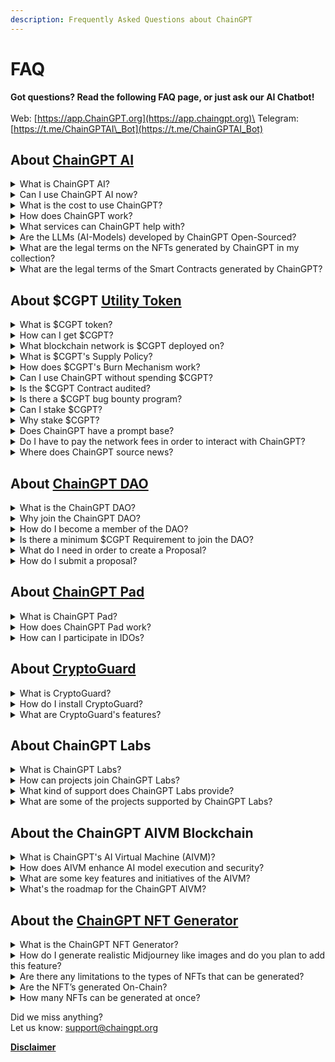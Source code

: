 ```yaml
---
description: Frequently Asked Questions about ChainGPT
---
```


# FAQ

**Got questions? Read the following FAQ page, or just ask our AI Chatbot!**\
\
Web: [https://app.ChainGPT.org](https://app.chaingpt.org)\
Telegram: [https://t.me/ChainGPTAI\_Bot](https://t.me/ChainGPTAI_Bot)

## About [ChainGPT AI](https://docs.chaingpt.org/overview/i.-introduction)

<details>

<summary>What is ChainGPT AI?</summary>

ChainGPT is a cutting-edge AI infrastructure that develops AI-enhanced solutions for the Web3, Blockchain, and Cryptocurrency sectors. It aims to make the decentralized digital space more accessible and efficient for users and startups by offering a suite of AI-powered tools and applications tailored to the evolving digital landscape.

</details>

<details>

<summary>Can I use ChainGPT AI now?</summary>

Yes, ChainGPT AI products are fully available!

* Crypto AI Hub (most AI tools are here): [https://app.chaingpt.org](broken-reference)
* ChainGPT's AI NFT Generator: [https://nft.chaingpt.org ](https://nft.chaingpt.org)
* ChainGPT Pad: [https://pad.chaingpt.org](https://pad.chaingpt.org)
* ChainGPT Chatbot on Telegram: [https://t.me/chaingptai\_bot](https://t.me/chaingptai_bot)

_More info about our AI Tools can be found here:_ [_https://www.chaingpt.org_ ](https://www.chaingpt.org)

</details>

<details>

<summary>What is the cost to use ChainGPT?</summary>

1. **Free Plan**: Provides limited access to specific AI tools and solutions at no cost. This includes:
   * General AI Model
   * AI News Model
   * Ask Crypto People
   * AI NFT Generator (Single-NFT)\

2. **PPP (Pay-Per-Prompt) Plan**: Users pay for AI tools based on their usage without any commitment. The costs for specific tools are:
   * AI NFT Generator (Multi-NFT): 2 CGPTc per NFT
   * Smart-Contract Auditor: 5 CGPTc per request
   * Smart-Contract Generator: 1 CGPTc per request
   * AI Trading Assistant: 1 CGPTc per request\

3. **Freemium Plan**: This plan is exclusively for diamond tier members who have staked CGPT tokens and earned over 200,000 CGPTsp. Freemium users receive a monthly balance of 20,000 CGPTc to spend on AI tools. This balance resets every 30 days. The plan includes
   * All features from the PPP plan.
   * Usage of premium tools for free within the monthly 20,000 CGPTc limit.
   * Access to DAO for proposal creation and voting.

Please note that while users have a CGPTc balance to spend for the Freemium plan, the tools are free up to the monthly limit.

</details>

<details>

<summary>How does ChainGPT work?</summary>

ChainGPT is a sophisticated AI platform crafted explicitly for Web3, Blockchain, and Cryptocurrency. Leveraging state-of-the-art AI techniques, it offers a suite of tools and applications tailored to the dynamic digital age. Depending on their needs, users can opt for the Free, PPP (Pay-Per-Prompt), or Freemium plans to tap into robust solutions, such as smart-contract generation, AI-based NFT creation, and trading aids.&#x20;

The plan choice dictates whether users can freely access tools, pay as they use, or enjoy premium features up to a monthly allowance. Additionally, ChainGPT's token system, represented by CGPT, provides added dimensions like staking and exclusive access, driven by accrued staking points (CGPTsp). With its holistic approach, ChainGPT is set on democratizing AI-enhanced tools for individuals, startups, and established entities in the decentralized web sphere.

**Explore ChainGPT offerings:**

* **Crypto AI Hub**: Dive into our core AI tools at [app.chaingpt.org](https://app.chaingpt.org/)
* **AI NFT Generator**: Craft unique NFTs at [nft.chaingpt.org](https://nft.chaingpt.org/)
* **ChainGPT Pad**: Visit our launchpad at [pad.chaingpt.org](https://pad.chaingpt.org/)
* **ChainGPT Chatbot**: Engage with us on Telegram at [t.me/chaingptai\_bot](https://t.me/chaingptai_bot)

</details>

<details>

<summary>What services can ChainGPT help with?</summary>

ChainGPT stands at the intersection of AI and the Web3, Blockchain, and Cryptocurrency realms, offering many AI-powered tools tailored for retail users and enterprises. Here's a snapshot of the services and solutions offered by ChainGPT:

* ChainGPT AI Chatbot (Telegram, Discord, Web)
* ChainGPT AI on Telegram (@ChainGPTAI\_Bot)
* AI-Generated News
* AI Cross-Chain Swap
* Smart-Contracts Generator
* Smart-Contracts Auditor
* AI NFT Generator
* AI Trading Assistant
* CryptoGuard (AI-Powered Security Extension)
* AI Blockchain Analytics
* ChainGPT Pad
* ChainGPT Labs (we invest in AI!)
* Incubation Program for AI Startups&#x20;

Beyond these specific tools and solutions, ChainGPT promotes open technologies, allowing Web3 companies to access our API & SDKs. This approach ensures that our advancements benefit the broader ecosystem rather than being siloed.

The $CGPT utility token supports this extensive ecosystem, which not only forms the infrastructural backbone but also bestows numerous benefits on its holders, such as DAO voting rights, staking privileges, and special access to AI tools.

With a robust user base, partnerships with leading Web3 companies, and recognition through various awards and grants, ChainGPT remains committed to pushing the boundaries of AI in the decentralized digital space.

For a deeper dive into our services or to engage with our community, you can explore our website, check out our Crypto AI Hub, or join the conversation on platforms like Twitter, Telegram, and Discord.

</details>

<details>

<summary>Are the LLMs (AI-Models) developed by ChainGPT Open-Sourced?</summary>

No, the LLMs (AI Models) developed by ChainGPT are not open-sourced. However, ChainGPT is committed to fostering innovation and collaboration within the community. While the underlying models aren't open-sourced, ChainGPT ensures that other projects, startups, and enterprises can easily and affordably access all ChainGPT-developed products and LLMs through [API & SDK](learn-the-concepts/apis-and-sdks.md) access.

</details>

<details>

<summary>What are the legal terms on the NFTs generated by ChainGPT in my collection?</summary>

Once an NFT is minted, it becomes a form of digital property owned by the minting account On-Chain; ChainGPT has no claims to the work. Regarding legal ramifications, all work is subject to the individual laws of the jurisdictions where users reside.

</details>

<details>

<summary>What are the legal terms of the Smart Contracts generated by ChainGPT?</summary>

The user fully owns smart contracts that ChainGPT’s AI generates. Legality relating to IP, such as copyrights, trademarks, and so on, is subject to the laws of the jurisdiction where the user resides.

</details>

## About $CGPT [Utility Token](https://docs.chaingpt.org/overview/iv.-cgpt-utility-token)

<details>

<summary>What is $CGPT token? </summary>

$CGPT, or ChainGPT Token, is the utility token powering the ChainGPT ecosystem. ChainGPT is a futuristic AI chatbot designed to assist individuals, developers, and businesses with anything related to Blockchain Technology and Cryptocurrencies.&#x20;

**Some of the key features and use cases of the $CGPT token include:**

1\. Access to ChainGPT services: Token holders can use $CGPT to access various ChainGPT services such as AI-generated news, AI smart contract generator and auditor tools, AI NFT Generator, Launchpad, and more.

2\. Staking and Farming: Users can stake and farm their $CGPT tokens.

3\. Governance: $CGPT token holders have governance rights, allowing them to participate in voting on important decisions and proposals related to the development and future of ChainGPT.

4\. Discounts and exclusive features: Holding $CGPT tokens may grant users discounts on certain services within the ChainGPT ecosystem and access to exclusive features.

The total supply of CGPT is 1 billion (1,000,000,000) tokens. It is currently deployed on the BSC (Binance Smart Chain) network, with plans to expand to other networks like Ethereum, Polygon Matic, Avalanche, and more in the future.

</details>

<details>

<summary>How can I get $CGPT? </summary>

There are two ways to acquire $CGPT tokens: buying and earning. \
\
Buying: $CGPT is listed across a multitude of partnering exchanges (CEX and DEX); for a list of all tradeable markets, please check [here](https://coinmarketcap.com/currencies/chaingpt/#Markets). \
\
Earning: ChainGPT is constantly hosting trading competitions with $CGPT incentives.

Please ensure you're using the correct smart contract address for CGPT when interacting with decentralized exchanges: 0x9840652DC04fb9db2C43853633f0F62BE6f00f98. Always double-check the contract address to avoid scams or fake tokens.

</details>

<details>

<summary>What blockchain network is $CGPT deployed on?</summary>

The $CGPT token is a BEP-20 standard token on the Binance smart chain. It has also been deployed on the Ethereum network as an ERC-20. As the project matures, the token will be bridged to other EVM-compatible chains.

</details>

<details>

<summary>What is $CGPT's Supply Policy?</summary>

Fixed maximum supply with deflation via burn.

</details>

<details>

<summary>How does $CGPT's Burn Mechanism work? </summary>

The $CGPT token incorporates a burn mechanism as a pivotal element of its economic policy, aiming to systematically reduce the circulating supply and induce scarcity. Here's how it operates within the ChainGPT ecosystem:

1. **Burning Process**: Tokens are permanently removed from the circulating supply by sending them to a non-spendable, void address on the Binance Smart Chain (BSC) - `0x0000000000000000000000000000000000000000`.
2. **Application**: Every commercial-grade transaction within ChainGPT has a burn component, ensuring that every user interaction directly contributes to the health and growth of the $CGPT ecosystem.
3. **Key Burn Touchpoints**:
   * **Prompt Marketplace**: All fees are subjected to a 100% burn, ensuring they are entirely removed from circulation.
   * **Chatbot & Tools**: 50% of the fees from the Chatbot and related AI tools are burned, with the other half allocated to the ChainGPT Foundation and DAO Treasury.
   * **AI NFT Generator (NFT Gen)**: 50% of the associated fees are burned, while the remainder is split between the ChainGPT Foundation and DAO Treasury.
   * **ChainGPT Pad**: For every Initial Dex Offering (IDO) hosted on the ChainGPT Pad, 1% of the raised amount is utilized to buy back $CGPT tokens from the market and burn them.
   * **Whitelabel Solutions**: When other companies or projects purchase whitelabel solutions or licenses from ChainGPT, 10% of the total transaction value is used for a $CGPT market buy-back and burn.
   * **ChainGPT NFT Collection Sales**: For direct NFT sales by ChainGPT, 20% of the proceeds go towards buying back and burning $CGPT tokens.
4. **Token Allocation**: Any $CGPT tokens reverted to ChainGPT or the DAO are evenly distributed between them. These funds are reinvested in development, marketing, community engagement, and other initiatives to further ChainGPT's growth.
5. **Impact Thesis**: The deliberate reduction of circulating tokens amplifies scarcity, boosting market velocity and potentially positively influencing the token's valuation.

\


</details>

<details>

<summary>Can I use ChainGPT without spending $CGPT?</summary>

Yes, ChainGPT offers multiple ways to access its utilities without directly spending $CGPT. You can leverage the "Freemium" model by staking CGPT, which provides enhanced AI access at no additional cost. Alternatively, if you prefer not to stake, ChainGPT provides a "Pay-Per-Usage" option, or you can explore a range of AI tools available on the platform for free.

</details>

<details>

<summary>Is the $CGPT Contract audited?</summary>

Yes, $CGPT has dual audits from [Certik](https://skynet.certik.com/projects/chaingpt) and [Hacken](https://hacken.io/audits/chaingpt/).

</details>

<details>

<summary>Is there a $CGPT bug bounty program?</summary>

Yes. You can find it [here](https://docs.chaingpt.org/developer-docs/bug-bounty-program) and on the [Certik Website](https://skynet.certik.com/projects/chaingpt?utm_source=CMC\&utm_campaign=AuditByCertiKLink).

</details>

<details>

<summary>Can I stake $CGPT?</summary>

Yes. The Staking dashboard is available[ ](https://staking.chaingpt.org/)[here](https://staking.chaingpt.org/).

</details>

<details>

<summary>Why stake $CGPT?</summary>

Staking serves four crucial functions within the ChainGPT Ecosystem. Firstly, it offers individuals free and unlimited access to ChainGPT without spending their $CGPT tokens with each request. Second, in order for businesses and developers to build commercial products with the ChainGPT API, they must commit to a pool of $CGPT tokens, which will serve as the reservoir of purchasing power for their API requests. Third, $CGPT staking provides access to the ChainGPT DAO. Fourth, $CGPT staking is necessary to accumulate tier points to access the ChaingGPT Pad.

</details>

<details>

<summary>Does ChainGPT have a prompt base?</summary>

Our prompt marketplace will be made available after the v1.0 release. Access can be found on the application [dashboard](https://app.chaingpt.org/).

</details>

<details>

<summary>Do I have to pay the network fees in order to interact with ChainGPT?</summary>

General interactions such as single generations are free and do not require any fees.

Interactions such as minting NFT's, staking, trading, etc. will require the appropriate gas fees to interact on chain.

Please note, users with 200,000 staking points (CGPTsp) will receive diamond tier, in turn giving them Freemium access to our products. This will not cover on-chain network fees as these are not within our control. Learn more about Freemium [here](https://www.chaingpt.org/pricing).

</details>

<details>

<summary>Where does ChainGPT source news?</summary>

ChainGPT scans the entire web for the most relevant information but publishes from the most trusted providers in the industry, including but not limited to CoinDesk, CoinTelegraph, Decrypt, CryptoSlate, CryptoDaily, BeInCrypto, Bitcoin Magazine, and so on.

</details>

## About [ChainGPT DAO](https://app.chaingpt.org/dao)

<details>

<summary>What is the ChainGPT DAO?</summary>

The ChainGPT DAO is a digital social organization composed of dedicated community members who contribute to the protection, governance, and development of ChainGPT.\
\
[https://app.chaingpt.org/dao](https://app.chaingpt.org/dao)

</details>

<details>

<summary>Why join the ChainGPT DAO?</summary>

If you want to help steer the direction of ChainGPT’s development, participate in voting, influence the use of the $CGPT treasury fund, and join a tightly-knit group of AI enthusiasts, ChainGPT DAO welcomes you with open arms!

</details>

<details>

<summary>How do I become a member of the DAO?</summary>

In order to join the ChainGPT DAO, you must first participate by staking the $CGPT token[ ](https://staking.chaingpt.org/)[here](https://staking.chaingpt.org/) and then join the DAO forum[ ](https://dao.chaingpt.org/#/)[here](https://dao.chaingpt.org/#/).

</details>

<details>

<summary>Is there a minimum $CGPT Requirement to join the DAO?</summary>

All you need to become a member is just 1 $CGPT. For more information regarding voting power, visit the DAO Governance page [here](../our-ecosystem/dao-governance.md).

</details>

<details>

<summary>What do I need in order to create a Proposal?</summary>

To create proposals, you must acquire 200,000 voting power through staking (CGPTvp also known as CGPTsp).

</details>

<details>

<summary>How do I submit a proposal?</summary>

Navigate to the DAO forum[ ](https://dao.chaingpt.org/#/)[here](https://dao.chaingpt.org/#/), click on “new proposal,” and fill in the required fields.

</details>

## About [ChainGPT Pad](https://pad.chaingpt.org/)

<details>

<summary>What is ChainGPT Pad?</summary>

ChainGPT Pad is a launchpad and IDO platform for Web3 projects. It helps projects raise funds and build their token ecosystems through Initial DEX Offerings (IDOs).

</details>

<details>

<summary>How does ChainGPT Pad work?</summary>

Projects apply and go through a qualitative analysis process. Successful projects can launch their IDOs on ChainGPT Pad, where community members can participate in funding\
\
Learn more [here](https://www.chaingpt.org/blog/chaingpt-launchpad-f-a-q-s).

</details>

<details>

<summary>How can I participate in IDOs?</summary>

* **Register on ChainGPT Pad:**
  * Visit [ChainGPT Pad](https://pad.chaingpt.org) and connect your Web3 wallet (e.g., MetaMask, Trust Wallet).
* **Complete KYC Verification:**
  * Undergo the KYC (Know Your Customer) verification process to comply with regulatory requirements. This involves providing personal identification documents and information.
* **Stake $CGPT Tokens:**
  * Stake a certain amount of $CGPT tokens to qualify for different tier levels. Staking increases your tier points, which determine your access and allocation in the IDOs.
  * The more tokens you stake, the higher your tier and the better your chances of getting a larger allocation.
* **Gain Tier Points:**
  * Higher tier points give you better access to IDOs. The tiers are structured to reward those who stake more tokens with higher chances of allocation.
  * Each tier has different benefits, including guaranteed allocation, early access, and additional perks.
* **Participate in IDO Rounds:**
  * Once you’ve qualified and completed the necessary steps, you can participate in the IDO rounds.
  * Each IDO will have specific details, including the token sale price, allocation limits, and timelines.
  * Ensure you review the project details and participate during the sale window.
* **Claim Your Tokens:**
  * After the IDO ends, and if you have participated successfully, you will be able to claim your allocated tokens from the ChainGPT Pad platform.
  * These tokens will then be available in your connected wallet.

</details>

## About [CryptoGuard](https://www.cryptoguard.ai/)

<details>

<summary>What is CryptoGuard?</summary>

CryptoGuard is a security extension by ChainGPT designed to protect your Web3 activities from phishing, malware, and other digital threats. It enhances your online security by analyzing transactions, websites, and tokens for potential risks.

</details>

<details>

<summary>How do I install CryptoGuard?</summary>

[Install CryptoGuard from our website](https://www.cryptoguard.ai/) and add it to your browser. Connect your wallet to start analyzing transactions, websites, and tokens for security risks.

</details>

<details>

<summary>What are CryptoGuard's features?</summary>

CryptoGuard provides a comprehensive suite of security features designed to protect your Web3 interactions. Here are the key features it offers:

* **Wallet Analysis:**
  * Scans your connected wallets for vulnerabilities and suspicious activities.
  * Provides detailed reports on the security status of your wallets.
  * Alerts you to any unauthorized access attempts.
* **Transaction Tracking:**
  * Monitors and verifies the safety of your blockchain transactions.
  * Flags any transactions that seem unusual or potentially harmful.
  * Ensures you are transacting with verified and secure addresses.
* **URL Analysis:**
  * Analyzes URLs in real-time to detect phishing sites and malicious links.
  * Blocks access to known harmful websites to prevent scams.
  * Offers a browser extension to automatically check the safety of URLs as you browse.
* **Live Security Alerts:**
  * Provides real-time alerts for any detected security threats.
  * Keeps you informed of the latest security updates and potential vulnerabilities.
  * Helps you stay proactive in protecting your digital assets.
* **Token Analysis:**
  * Evaluates the security and legitimacy of tokens before you interact with them.
  * Identifies and warns against tokens associated with known scams or frauds.
  * Provides safety ratings for new and existing tokens.

</details>

## About ChainGPT Labs

<details>

<summary>What is ChainGPT Labs?</summary>

ChainGPT Labs is the venture capital and incubation arm of ChainGPT, dedicated to supporting and accelerating Web3 startups. It provides comprehensive resources, strategic guidance, and financial support to help emerging projects succeed in the blockchain space.

</details>

<details>

<summary>How can projects join ChainGPT Labs? </summary>

Projects can apply through our website and undergo a rigorous selection process. Selected projects receive extensive support, including strategic guidance, marketing efforts, and financial backing, integrating them into the ChainGPT Labs ecosystem.

</details>

<details>

<summary>What kind of support does ChainGPT Labs provide?</summary>

ChainGPT Labs offers a holistic approach to support Web3 projects, including:

* **Strategic Guidance:**
  * Weekly meetings with the ChainGPT Labs team to ensure projects stay on track.
  * Expert advice on market strategies, tokenomics, and exchange listings.
  * Development of effective tokenomics and strategic partnerships through a vast network.
* **Marketing Support:**
  * Assistance with social media strategies, rebranding, website development, and content creation.
  * Marketing campaigns, influencer connections, and substantial investment in each project’s marketing efforts, ranging from $50k to $150k.
* **Financial Backing:**
  * Investments typically range from $100k to $400k, plus additional credit lines.
  * Comprehensive financial support to back the most promising ideas and ensure their growth.

**4. Who is part of the ChainGPT Labs team?** The team at ChainGPT Labs includes:

* Ilan Rakhmanov and Ariel Asafov, Co-Heads of Incubations
* Vlad Fila, Head of Administration
* Tomer Warschauer Nuni, Head of Investments
* Gintare Kairyte, VC Network Manager
* Nick Van Der Kolk, Ads & Marketing Management

This diverse team brings a wealth of experience and dedication to every project they support.

</details>

<details>

<summary>What are some of the projects supported by ChainGPT Labs?</summary>

ChainGPT Labs has already made significant strides with several projects, including:

* **Incubated Projects:** ChainGPT AI, ChainGPT Pad, AITech, DEXCheck, OMNIA Protocol, KIMA, Shieldium
* **Accelerated Projects:** Cookie3, Engines of Fury
* **Invested Projects:** Redbelly, Wisdomise, Atlas, Hana Network, Lumoz

These projects have benefited from the unparalleled resources and hands-on approach provided by ChainGPT Labs, driving their success in the Web3 ecosystem.

By leveraging the comprehensive support from ChainGPT Labs, Web3 startups can thrive and succeed, redefining what it means to support and accelerate blockchain innovation.

For more information and to apply, visit the ChainGPT Labs page.

</details>

## About the ChainGPT AIVM Blockchain

<details>

<summary>What is ChainGPT's AI Virtual Machine (AIVM)? </summary>

ChainGPT's AI Virtual Machine (AIVM) is a decentralized platform designed to develop, execute, and secure AI models on blockchain networks. It aims to address the limitations of centralized AI platforms by offering enhanced privacy, security, and trust through on-chain methodologies. Key innovations include zero-knowledge machine learning (ZKML), decentralized inference protocols, and a decentralized GPU support infrastructure.

</details>

<details>

<summary>How does AIVM enhance AI model execution and security?</summary>

Our AIVM enhances AI model execution and security by:

* **On-Chain AI Model Execution:** Ensuring that model parameters and outputs remain confidential and verifiable through on-chain processing.
* **Zero-Knowledge Consensus Mechanism:** Utilizing zero-knowledge proofs to safeguard data privacy and validate AI computations without compromising confidentiality.
* **Decentralized GPU Support:** Providing access to decentralized GPU resources for AI computations, democratizing high-performance computing.
* **Decentralized Query Marketplace:** Offering a global repository of AI models and tools, facilitating collaboration and curation among developers, miners, and reviewers.

</details>

<details>

<summary>What are some key features and initiatives of the AIVM?</summary>

Our AIVM includes several key features and ongoing initiatives:

* **AI Data Marketplace:** Allows users to buy and sell datasets, collaborate on AI model training, and earn rewards for data contributions.
* **GPU Computing Power Marketplace:** Facilitates access to decentralized GPU resources for efficient AI model training and execution.
* **Inference Library (SDK):** Provides developers with tools to integrate smart contracts with AI models, supporting on-chain AI interactions.

</details>

<details>

<summary>What's the roadmap for the ChainGPT AIVM?</summary>

* **Q1-Q2, 2024: Phase 1**
  * Research Phase and Early Stage Development
  * Assembling the development team and initial network/product development
* **Q3-Q4, 2024: Phase 2**
  * Development of AI Data Marketplace (Phase 1)
  * Development of GPU Computing Power Marketplace (Phase 1)
  * Development of Inference Library (SDK) (Phase 1)
* **Q1-Q2, 2025: Phase 3**
  * Launch of Initial AIVM Base Network
  * Introduction of CGPT Staking & Node Running Software
  * Implementation of On-Chain AI Model Inference (Single Node)
  * Integration of Decentralized GPU Support
  * Adoption of Zero-Knowledge-Based Consensus Mechanism
* **Q3-Q4, 2025: Phase 4**
  * On-Chain AI Model Training
  * Reward Mechanism for GPU & Node Providers
  * Expansion of On-Chain AI Model Inference (Multiple Nodes)
  * Testnet Release and Developer Hub Documentation
* **Q1, 2026: Phase 5**
  * Final Phase: Mainnet Release
  * Deployment of ChainGPT’s LLMs & TTIMs on AIVM
  * Ongoing Developer Feedback & Network Improvement

</details>

## About the [ChainGPT NFT Generator](https://nft.chaingpt.org/)

<details>

<summary>What is the ChainGPT NFT Generator?</summary>

The ChainGPT NFT Generator is an advanced tool powered by ChainGPT AI, designed to create unique, high-quality NFTs (Non-Fungible Tokens). It simplifies the process of NFT creation by leveraging AI technologies, making it accessible for both novice and experienced users in the blockchain space. Here’s a detailed overview of its features and functionalities:

</details>

<details>

<summary>How do I generate realistic Midjourney like images and do you plan to add this feature?</summary>

We're always working on improving the NFT Generator and adding new models. Stay tuned!

</details>

<details>

<summary>Are there any limitations to the types of NFTs that can be generated?</summary>

Yes. NSFW materials will be unavailable.

</details>

<details>

<summary>Are the NFT’s generated On-Chain?</summary>

NFTs are generated through an off-chain network and only published on-chain whenever users mint their NFT.

</details>

<details>

<summary>How many NFTs can be generated at once?</summary>

Beta Version: up to 100, Version 1.0: up to 10,000

</details>



Did we miss anything? \
Let us know: support@chaingpt.org



[**Disclaimer**](../misc/legal-docs/disclaimer.md)

